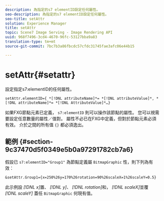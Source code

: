 ```yaml
---
description: 為指定的s7 elementID設定任何屬性。
seo-description: 為指定的s7 elementID設定任何屬性。
seo-title: setAttr
solution: Experience Manager
title: setAttr
topic: Scene7 Image Serving - Image Rendering API
uuid: 968f7496-3cd4-4670-96fc-53127bba9a83
translation-type: tm+mt
source-git-commit: 7bc7b3a86fbcdc57cfdc31745fae3afc06e44b15

---
```



# setAttr{#setattr}

設定指定s7:elementID的任何屬性。

`setAttr.elementID={ *[!DNL attributeName]*= *[!DNL attributeValue]*, *[!DNL attributeName]*= *[!DNL AttributeValue]*…}`

如果FXG節點元素已定義， `s7:elementID` 則可以操作該節點的屬性。 您可以視需要設定任意數量的屬性／值對。 屬性不必已在FXG中定義，但對於節點元素必須有效。 介於之間的所有值 `{}` 都必須逸出。

## 範例 {#section-9c37470d5f0349e5b0a97291782cb7a6}

假設已 `s7:elementID="Group1"` 為節點定義屬 `BitmapGraphic` 性，則下列為有效：

`&setAttr.Group1={x=250%26y=170%26rotation=90%26scaleX=1%26scaleY=0.5}`

此示例設 *[!DNL x]*&#x200B;置、 *[!DNL y]*、 *[!DNL rotation]*&#x200B;和， *[!DNL scaleX]*&#x200B;並覆 *[!DNL scaleY]* 蓋任 `BitmapGraphic` 何現有值。
